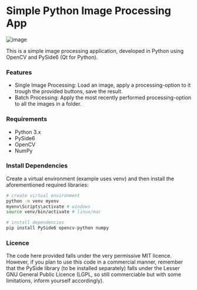 # Simple Python Image Processing App

![image](https://github.com/user-attachments/assets/fc166a42-e036-4fbc-b877-c6a329aea469)

This is a simple image processing application, developed in Python using OpenCV and PySide6 (Qt for Python).

### Features

- Single Image Processing: Load an image, apply a processing-option to it trough the provided buttons, save the result.
- Batch Processing: Apply the most recently performed processing-option to all the images in a folder.

### Requirements

- Python 3.x
- PySide6
- OpenCV
- NumPy

### Install Dependencies

Create a virtual environment (example uses venv) and then install the aforementioned required libraries:
```bash
# create virtual environment
python -m venv myenv
myenv\Scripts\activate # windows
source venv/bin/activate # linux/mac

# install dependencies
pip install PySide6 opencv-python numpy
```

### Licence

The code here provided falls under the very permissive MIT licence. However, if you plan to use this code in a commercial manner, remember that the PySide library (to be installed separately) falls under the Lesser GNU General Public Licence (LGPL, so still commerciable but with some limitations, inform yourself accordingly).
